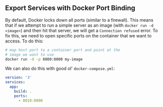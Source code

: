 ## Export Services with Docker Port Binding
By default, Docker locks down all ports (similar to a firewall). This means that if we attempt to run a simple server as an image (with `docker run -d <image>`) and then hit that server, we will get a `Connection refused` error. To fix this, we need to open specific ports on the container that we want to access. To do this:

```sh
# map host port to a container port and point at the
# image we want to use
docker run -d -p 8000:8000 my-image
```

We can also do this with good ol' `docker-compose.yml`:

```yml
version: '3'
services:
  app:
    build: .
    ports:
      - 8010:8000
```